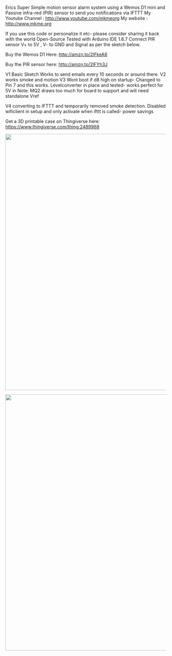 
Erics Super Simple motion sensor alarm system using a Wemos D1 mini and Passive infra-red (PIR) sensor to send you notifications via IFTTT
My Youtube Channel  : http://www.youtube.com/mkmeorg
My website   : http://www.mkme.org

If you use this code or personalize it etc- please consider sharing it back with the world Open-Source 
Tested with Arduino IDE 1.6.7
Connect PIR sensor V+ to 5V , V- to GND and Signal as per the sketch below.

Buy the Wemos D1 Here: http://amzn.to/2lFkeA6

Buy the PIR sensor here: http://amzn.to/2lFYh3J
 
V1 Basic Sketch Works to send emails every 10 seconds or around there.
V2 works smoke and motion
V3 Wont boot if d8 high on startup- Changed to Pin 7 and this works. Levelconverter in place and tested- works perfect for 5V in
   Note: MQ2 draws too much for board to support and will need standalone Vref

V4 converting to IFTTT and temporarily removed smoke detection. Disabled wificlient in setup and only activate when ifttt is called- power savings

Get a 3D printable case on Thingiverse here: https://www.thingiverse.com/thing:2489968

<p align="center">
  <img src="https://github.com/MKme/WemosAlarm/blob/master/Photos/2017-12-30%2019.02.32.jpg" width="800"/>
</p>


<p align="center">
  <img src="https://github.com/MKme/WemosAlarm/blob/master/Photos/case.png" width="800"/>
</p>